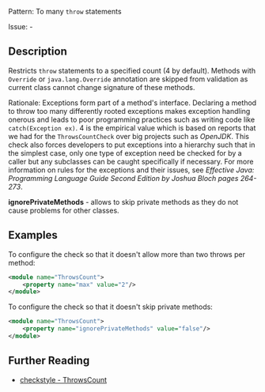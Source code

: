 Pattern: To many `throw` statements

Issue: -

## Description

Restricts `throw` statements to a specified count (4 by default). Methods with `Override` or `java.lang.Override` annotation are skipped from validation as current class cannot change signature of these methods. 

Rationale: Exceptions form part of a method's interface. Declaring a method to throw too many differently rooted exceptions makes exception handling onerous and leads to poor programming practices such as writing code like `catch(Exception ex)`. 4 is the empirical value which is based on reports that we had for the `ThrowsCountCheck` over big projects such as _OpenJDK_. This check also forces developers to put exceptions into a hierarchy such that in the simplest case, only one type of exception need be checked for by a caller but any subclasses can be caught specifically if necessary. For more information on rules for the exceptions and their issues, see _Effective Java: Programming Language Guide Second Edition by Joshua Bloch pages 264-273_. 

**ignorePrivateMethods** \- allows to skip private methods as they do not cause problems for other classes. 

## Examples

To configure the check so that it doesn't allow more than two throws per method: 


```xml
<module name="ThrowsCount">
    <property name="max" value="2"/>
</module>
```
        

To configure the check so that it doesn't skip private methods: 


```xml
<module name="ThrowsCount">
    <property name="ignorePrivateMethods" value="false"/>
</module>
```

## Further Reading

* [checkstyle - ThrowsCount](http://checkstyle.sourceforge.net/config_design.html#ThrowsCount)
